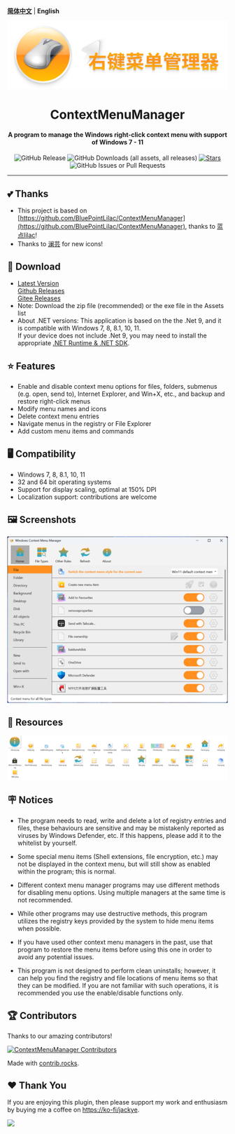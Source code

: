 **[简体中文](README.md)** | **English**

<div align="center">
    <img width="700" src="/Logo/Logo.png"></img>
</div>
<h1 align="center">ContextMenuManager</h1>
<h4 align="center">A program to manage the Windows right-click context menu with support of Windows 7 - 11</h4>

<div align="center">

![GitHub Release](https://img.shields.io/github/v/release/Jack251970/ContextMenuManager?label=Version)
![GitHub Downloads (all assets, all releases)](https://img.shields.io/github/downloads/Jack251970/ContextMenuManager/total?label=Downloads)
[![Stars](https://img.shields.io/github/stars/Jack251970/ContextMenuManager?style=flat&logo=data:image/svg%2bxml;base64,PHN2ZyB4bWxucz0iaHR0cDovL3d3dy53My5vcmcvMjAwMC9zdmciIHZlcnNpb249IjEiIHdpZHRoPSIxNiIgaGVpZ2h0PSIxNiI+PHBhdGggZD0iTTggLjI1YS43NS43NSAwIDAgMSAuNjczLjQxOGwxLjg4MiAzLjgxNSA0LjIxLjYxMmEuNzUuNzUgMCAwIDEgLjQxNiAxLjI3OWwtMy4wNDYgMi45Ny43MTkgNC4xOTJhLjc1MS43NTEgMCAwIDEtMS4wODguNzkxTDggMTIuMzQ3bC0zLjc2NiAxLjk4YS43NS43NSAwIDAgMS0xLjA4OC0uNzlsLjcyLTQuMTk0TC44MTggNi4zNzRhLjc1Ljc1IDAgMCAxIC40MTYtMS4yOGw0LjIxLS42MTFMNy4zMjcuNjY4QS43NS43NSAwIDAgMSA4IC4yNVoiIGZpbGw9IiNlYWM1NGYiLz48L3N2Zz4=&logoSize=auto&label=Stars)](https://github.com/Jack251970/ContextMenuManager/)
![GitHub Issues or Pull Requests](https://img.shields.io/github/issues/Jack251970/ContextMenuManager?label=Issues)

</div>

---

## 💕 Thanks
* This project is based on [https://github.com/BluePointLilac/ContextMenuManager](https://github.com/BluePointLilac/ContextMenuManager), thanks to [蓝点lilac](https://github.com/BluePointLilac)!
* Thanks to [澜芸](https://github.com/LanYun2022) for new icons!

## 🚀 Download
* [Latest Version][Latest]<br>
  [Github Releases][GitHub Releases]<br>
  [Gitee Releases][Gitee Releases]<br>
* Note: Download the zip file (recommended) or the exe file in the Assets list
* About .NET versions: This application is based on the the .Net 9, and it is compatible with Windows 7, 8, 8.1, 10, 11.<br>
 If your device does not include .Net 9, you may need to install the appropriate [.NET Runtime & .NET SDK].

## ⭐ Features
* Enable and disable context menu options for files, folders, submenus (e.g. open, send to), Internet Explorer, and Win+X, etc., and backup and restore right-click menus
* Modify menu names and icons
* Delete context menu entries
* Navigate menus in the registry or File Explorer
* Add custom menu items and commands

## 🖥️ Compatibility
* Windows 7, 8, 8.1, 10, 11
* 32 and 64 bit operating systems
* Support for display scaling, optimal at 150% DPI
* Localization support: contributions are welcome

## 🖼️ Screenshots
<picture>
  <source media="(prefers-color-scheme: dark)" srcset="./Screenshot/Screenshot-en-dark.png">
  <source media="(prefers-color-scheme: light)" srcset="./Screenshot/Screenshot-en.png">
  <img alt="Screenshots" src="./Screenshot/Screenshot-en.png">
</picture>

## 🔣 Resources
<picture>
  <source media="(prefers-color-scheme: dark)" srcset="./Screenshot/AppImage-dark.png">
  <source media="(prefers-color-scheme: light)" srcset="./Screenshot/AppImage.png">
  <img alt="Resources" src="./Screenshot/AppImage.png">
</picture>

## 🪧 Notices
* The program needs to read, write and delete a lot of registry entries and files, these behaviours are sensitive and may be mistakenly reported as viruses by Windows Defender, etc. If this happens, please add it to the whitelist by yourself.

* Some special menu items (Shell extensions, file encryption, etc.) may not be displayed in the context menu, but will still show as enabled within the program; this is normal.

* Different context menu manager programs may use different methods for disabling menu options. Using multiple managers at the same time is not recommended.

* While other programs may use destructive methods, this program utilizes the registry keys provided by the system to hide menu items when possible.

* If you have used other context menu managers in the past, use that program to restore the menu items before using this one in order to avoid any potential issues.

* This program is not designed to perform clean uninstalls; however, it can help you find the registry and file locations of menu items so that they can be modified. If you are not familiar with such operations, it is recommended you use the enable/disable functions only.

## 🏆 Contributors
Thanks to our amazing contributors!

[![ContextMenuManager Contributors](https://contrib.rocks/image?repo=Jack251970/ContextMenuManager)](https://github.com/Jack251970/ContextMenuManager/graphs/contributors)

Made with [contrib.rocks](https://contrib.rocks).

  [Latest]: https://github.com/Jack251970/ContextMenuManager/releases/latest
  [GitHub Releases]: https://github.com/Jack251970/ContextMenuManager/releases
  [Gitee Releases]: https://gitee.com/Jack251970/ContextMenuManager/releases
  [.NET Runtime & .NET SDK]: https://dotnet.microsoft.com/en-us/download/dotnet/9.0

## ❤️ Thank You

If you are enjoying this plugin, then please support my work and enthusiasm by buying me a coffee on
[https://ko-fi/jackye](https://ko-fi.com/jackye).

[<img style="float:left" src="https://user-images.githubusercontent.com/14358394/115450238-f39e8100-a21b-11eb-89d0-fa4b82cdbce8.png" width="200">](https://ko-fi.com/jackye)
